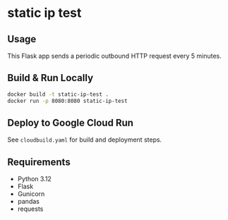 # static ip test

## Usage

This Flask app sends a periodic outbound HTTP request every 5 minutes.

## Build & Run Locally

```bash
docker build -t static-ip-test .
docker run -p 8080:8080 static-ip-test
```

## Deploy to Google Cloud Run

See `cloudbuild.yaml` for build and deployment steps.

## Requirements

- Python 3.12
- Flask
- Gunicorn
- pandas
- requests